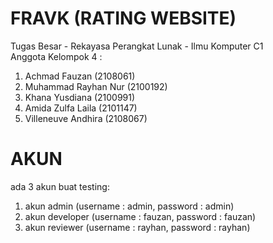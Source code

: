 # FRAVK (RATING WEBSITE)
Tugas Besar - Rekayasa Perangkat Lunak - Ilmu Komputer C1<br />
Anggota Kelompok 4 :
1. Achmad Fauzan (2108061)
2. Muhammad Rayhan Nur (2100192)
3. Khana Yusdiana (2100991)
4. Amida Zulfa Laila (2101147)
5. Villeneuve Andhira (2108067)

# AKUN
ada 3 akun buat testing:
1. akun admin (username : admin, password : admin)
2. akun developer (username : fauzan, password : fauzan)
3. akun reviewer (username : rayhan, password : rayhan)
